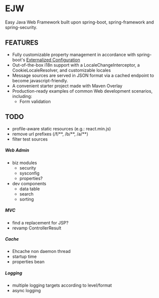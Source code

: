 # EJW
Easy Java Web Framework built upon spring-boot, spring-framework and spring-security.

## FEATURES
- Fully customizable property management in accordance with spring-boot's [Externalized Configuration](https://docs.spring.io/spring-boot/docs/current/reference/html/boot-features-external-config.html)
- Out-of-the-box i18n support with a LocaleChangeInterceptor, a CookieLocaleResolver, and customizable locales
- Message sources are served in JSON format via a cached endpoint to become javascript-friendly.
- A convenient starter project made with Maven Overlay
- Production-ready examples of common Web development scenarios, including:
    - Form validation

## TODO
- profile-aware static resources (e.g.: react.min.js)
- remove url prefixes (/f/\*\*, /b/\*\*, /a/\*\*)
- filter test sources

##### Web Admin
- biz modules
  - security
  - sysconfig
  - properties?
- dev components
  - data table
  - search
  - sorting

##### MVC
- find a replacement for JSP?
- revamp ControllerResult

##### Cache
- Ehcache non daemon thread
- startup time
- properties bean

##### Logging
- multiple logging targets according to level/format
- async logging



